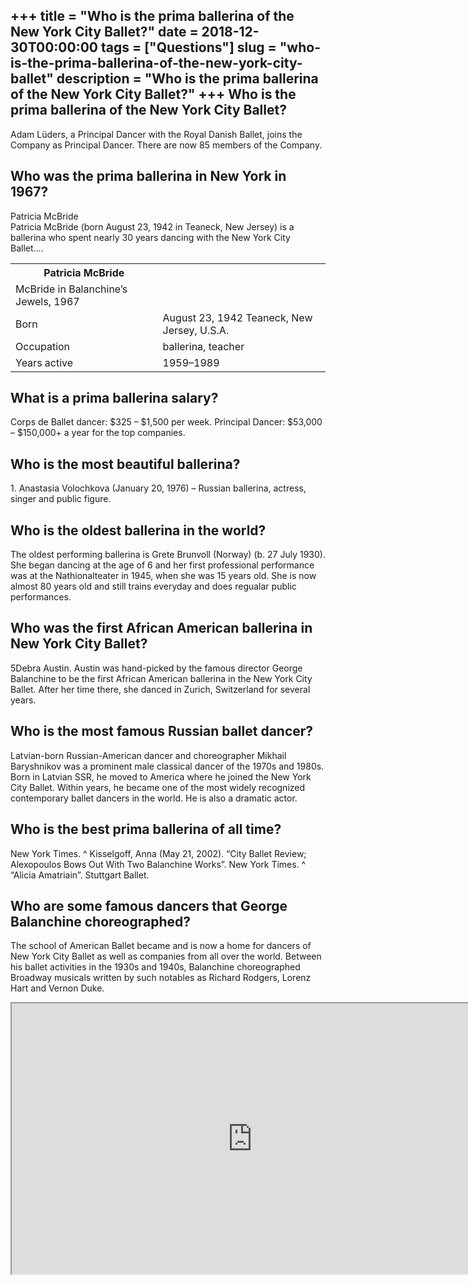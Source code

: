 +++
title = "Who is the prima ballerina of the New York City Ballet?"
date = 2018-12-30T00:00:00
tags = ["Questions"]
slug = "who-is-the-prima-ballerina-of-the-new-york-city-ballet"
description = "Who is the prima ballerina of the New York City Ballet?"
+++
Who is the prima ballerina of the New York City Ballet?
-------------------------------------------------------

Adam Lüders, a Principal Dancer with the Royal Danish Ballet, joins the Company as Principal Dancer. There are now 85 members of the Company.

Who was the prima ballerina in New York in 1967?
------------------------------------------------

Patricia McBride  
Patricia McBride (born August 23, 1942 in Teaneck, New Jersey) is a ballerina who spent nearly 30 years dancing with the New York City Ballet….

<table><tr><th>Patricia McBride</th></tr><tr><td>McBride in Balanchine’s Jewels, 1967</td></tr><tr><td>Born</td><td>August 23, 1942 Teaneck, New Jersey, U.S.A.</td></tr><tr><td>Occupation</td><td>ballerina, teacher</td></tr><tr><td>Years active</td><td>1959–1989</td></tr></table>

What is a prima ballerina salary?
---------------------------------

Corps de Ballet dancer: $325 – $1,500 per week. Principal Dancer: $53,000 – $150,000+ a year for the top companies.

Who is the most beautiful ballerina?
------------------------------------

1\. Anastasia Volochkova (January 20, 1976) – Russian ballerina, actress, singer and public figure.

Who is the oldest ballerina in the world?
-----------------------------------------

The oldest performing ballerina is Grete Brunvoll (Norway) (b. 27 July 1930). She began dancing at the age of 6 and her first professional performance was at the Nathionalteater in 1945, when she was 15 years old. She is now almost 80 years old and still trains everyday and does regualar public performances.

Who was the first African American ballerina in New York City Ballet?
---------------------------------------------------------------------

5Debra Austin. Austin was hand-picked by the famous director George Balanchine to be the first African American ballerina in the New York City Ballet. After her time there, she danced in Zurich, Switzerland for several years.

Who is the most famous Russian ballet dancer?
---------------------------------------------

Latvian-born Russian-American dancer and choreographer Mikhail Baryshnikov was a prominent male classical dancer of the 1970s and 1980s. Born in Latvian SSR, he moved to America where he joined the New York City Ballet. Within years, he became one of the most widely recognized contemporary ballet dancers in the world. He is also a dramatic actor.

Who is the best prima ballerina of all time?
--------------------------------------------

New York Times. ^ Kisselgoff, Anna (May 21, 2002). “City Ballet Review; Alexopoulos Bows Out With Two Balanchine Works”. New York Times. ^ “Alicia Amatriain”. Stuttgart Ballet.

Who are some famous dancers that George Balanchine choreographed?
-----------------------------------------------------------------

The school of American Ballet became and is now a home for dancers of New York City Ballet as well as companies from all over the world. Between his ballet activities in the 1930s and 1940s, Balanchine choreographed Broadway musicals written by such notables as Richard Rodgers, Lorenz Hart and Vernon Duke.

<iframe allow="accelerometer; autoplay; clipboard-write; encrypted-media; gyroscope; picture-in-picture" allowfullscreen="" class="__youtube_prefs__  epyt-is-override  no-lazyload" data-no-lazy="1" data-origheight="433" data-origwidth="770" data-skipgform_ajax_framebjll="" height="433" id="_ytid_56141" loading="lazy" src="https://www.youtube.com/embed/8EIpWTseEM0?enablejsapi=1&autoplay=0&cc_load_policy=0&cc_lang_pref=&iv_load_policy=1&loop=0&modestbranding=0&rel=1&fs=1&playsinline=0&autohide=2&theme=dark&color=red&controls=1&" title="YouTube player" width="770"></iframe>